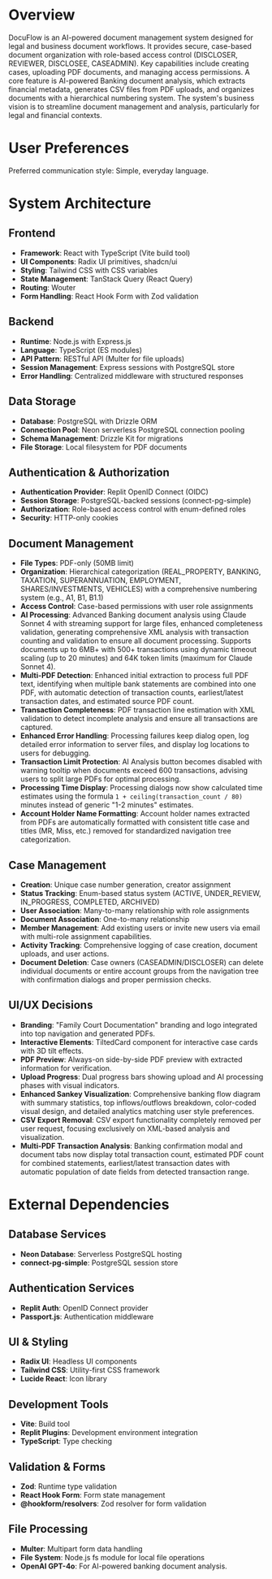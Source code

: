 # Overview

DocuFlow is an AI-powered document management system designed for legal and business document workflows. It provides secure, case-based document organization with role-based access control (DISCLOSER, REVIEWER, DISCLOSEE, CASEADMIN). Key capabilities include creating cases, uploading PDF documents, and managing access permissions. A core feature is AI-powered Banking document analysis, which extracts financial metadata, generates CSV files from PDF uploads, and organizes documents with a hierarchical numbering system. The system's business vision is to streamline document management and analysis, particularly for legal and financial contexts.

# User Preferences

Preferred communication style: Simple, everyday language.

# System Architecture

## Frontend
- **Framework**: React with TypeScript (Vite build tool)
- **UI Components**: Radix UI primitives, shadcn/ui
- **Styling**: Tailwind CSS with CSS variables
- **State Management**: TanStack Query (React Query)
- **Routing**: Wouter
- **Form Handling**: React Hook Form with Zod validation

## Backend
- **Runtime**: Node.js with Express.js
- **Language**: TypeScript (ES modules)
- **API Pattern**: RESTful API (Multer for file uploads)
- **Session Management**: Express sessions with PostgreSQL store
- **Error Handling**: Centralized middleware with structured responses

## Data Storage
- **Database**: PostgreSQL with Drizzle ORM
- **Connection Pool**: Neon serverless PostgreSQL connection pooling
- **Schema Management**: Drizzle Kit for migrations
- **File Storage**: Local filesystem for PDF documents

## Authentication & Authorization
- **Authentication Provider**: Replit OpenID Connect (OIDC)
- **Session Storage**: PostgreSQL-backed sessions (connect-pg-simple)
- **Authorization**: Role-based access control with enum-defined roles
- **Security**: HTTP-only cookies

## Document Management
- **File Types**: PDF-only (50MB limit)
- **Organization**: Hierarchical categorization (REAL_PROPERTY, BANKING, TAXATION, SUPERANNUATION, EMPLOYMENT, SHARES/INVESTMENTS, VEHICLES) with a comprehensive numbering system (e.g., A1, B1, B1.1)
- **Access Control**: Case-based permissions with user role assignments
- **AI Processing**: Advanced Banking document analysis using Claude Sonnet 4 with streaming support for large files, enhanced completeness validation, generating comprehensive XML analysis with transaction counting and validation to ensure all document processing. Supports documents up to 6MB+ with 500+ transactions using dynamic timeout scaling (up to 20 minutes) and 64K token limits (maximum for Claude Sonnet 4).
- **Multi-PDF Detection**: Enhanced initial extraction to process full PDF text, identifying when multiple bank statements are combined into one PDF, with automatic detection of transaction counts, earliest/latest transaction dates, and estimated source PDF count.
- **Transaction Completeness**: PDF transaction line estimation with XML validation to detect incomplete analysis and ensure all transactions are captured.
- **Enhanced Error Handling**: Processing failures keep dialog open, log detailed error information to server files, and display log locations to users for debugging.
- **Transaction Limit Protection**: AI Analysis button becomes disabled with warning tooltip when documents exceed 600 transactions, advising users to split large PDFs for optimal processing.
- **Processing Time Display**: Processing dialogs now show calculated time estimates using the formula `1 + ceiling(transaction_count / 80)` minutes instead of generic "1-2 minutes" estimates.
- **Account Holder Name Formatting**: Account holder names extracted from PDFs are automatically formatted with consistent title case and titles (MR, Miss, etc.) removed for standardized navigation tree categorization.

## Case Management
- **Creation**: Unique case number generation, creator assignment
- **Status Tracking**: Enum-based status system (ACTIVE, UNDER_REVIEW, IN_PROGRESS, COMPLETED, ARCHIVED)
- **User Association**: Many-to-many relationship with role assignments
- **Document Association**: One-to-many relationship
- **Member Management**: Add existing users or invite new users via email with multi-role assignment capabilities.
- **Activity Tracking**: Comprehensive logging of case creation, document uploads, and user actions.
- **Document Deletion**: Case owners (CASEADMIN/DISCLOSER) can delete individual documents or entire account groups from the navigation tree with confirmation dialogs and proper permission checks.

## UI/UX Decisions
- **Branding**: "Family Court Documentation" branding and logo integrated into top navigation and generated PDFs.
- **Interactive Elements**: TiltedCard component for interactive case cards with 3D tilt effects.
- **PDF Preview**: Always-on side-by-side PDF preview with extracted information for verification.
- **Upload Progress**: Dual progress bars showing upload and AI processing phases with visual indicators.
- **Enhanced Sankey Visualization**: Comprehensive banking flow diagram with summary statistics, top inflows/outflows breakdown, color-coded visual design, and detailed analytics matching user style preferences.
- **CSV Export Removal**: CSV export functionality completely removed per user request, focusing exclusively on XML-based analysis and visualization.
- **Multi-PDF Transaction Analysis**: Banking confirmation modal and document tabs now display total transaction count, estimated PDF count for combined statements, earliest/latest transaction dates with automatic population of date fields from detected transaction range.

# External Dependencies

## Database Services
- **Neon Database**: Serverless PostgreSQL hosting
- **connect-pg-simple**: PostgreSQL session store

## Authentication Services
- **Replit Auth**: OpenID Connect provider
- **Passport.js**: Authentication middleware

## UI & Styling
- **Radix UI**: Headless UI components
- **Tailwind CSS**: Utility-first CSS framework
- **Lucide React**: Icon library

## Development Tools
- **Vite**: Build tool
- **Replit Plugins**: Development environment integration
- **TypeScript**: Type checking

## Validation & Forms
- **Zod**: Runtime type validation
- **React Hook Form**: Form state management
- **@hookform/resolvers**: Zod resolver for form validation

## File Processing
- **Multer**: Multipart form data handling
- **File System**: Node.js fs module for local file operations
- **OpenAI GPT-4o**: For AI-powered banking document analysis.